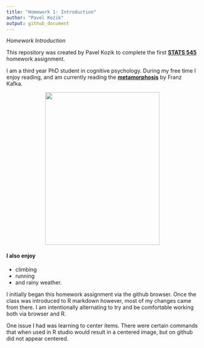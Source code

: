 ```yaml
---
title: "Homework 1: Introduction"
author: "Pavel Kozik"
output: github_document
---
```


*Homework Introduction*

This repository was created by Pavel Kozik to complete the first [**STATS 545**](https://www.rstudio.com/wp-content/uploads/2015/02/rmarkdown-cheatsheet.pdf) homework assignment.

I am a third year PhD student in cognitive psychology. During my free time I enjoy reading, and am currently reading the [**metamorphosis**](https://www.goodreads.com/book/show/485894.The_Metamorphosis) by Franz Kafka. 


<p align="center">
<img src="https://qph.ec.quoracdn.net/main-qimg-007fed4d54b8cf5b497fef6f9e8a16d5-c", height="400px" width="300px">
</p>

#### I also enjoy

- climbing 
- running 
- and rainy weather.

I initially began this homework assignment via the github browser. Once the class was introduced to R markdown however, most of my changes came from there. I am intentionally alternating to try and be comfortable working both via browser and R. 

One issue I had was learning to center items. There were certain commands that when used in R studio would result in a centered image, but on github did not appear centered.

